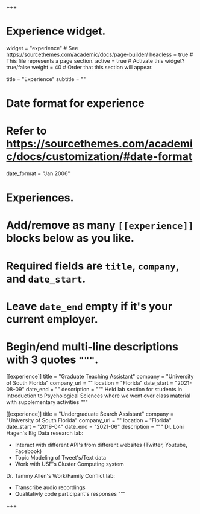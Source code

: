+++
# Experience widget.
widget = "experience"  # See https://sourcethemes.com/academic/docs/page-builder/
headless = true  # This file represents a page section.
active = true  # Activate this widget? true/false
weight = 40  # Order that this section will appear.

title = "Experience"
subtitle = ""

# Date format for experience
#   Refer to https://sourcethemes.com/academic/docs/customization/#date-format
date_format = "Jan 2006"

# Experiences.
#   Add/remove as many `[[experience]]` blocks below as you like.
#   Required fields are `title`, `company`, and `date_start`.
#   Leave `date_end` empty if it's your current employer.
#   Begin/end multi-line descriptions with 3 quotes `"""`.
[[experience]]
  title = "Graduate Teaching Assistant"
  company = "University of South Florida"
  company_url = ""
  location = "Florida"
  date_start = "2021-08-09"
  date_end = ""
  description = """
  Held lab section for students in Introduction to Psychological Sciences where we 
  went over class material with supplementary activities
  """

[[experience]]
  title = "Undergraduate Search Assistant"
  company = "University of South Florida"
  company_url = ""
  location = "Florida"
  date_start = "2019-04"
  date_end = "2021-06"
  description = """
  Dr. Loni Hagen's Big Data research lab:
  - Interact with different API's from different websites (Twitter, Youtube, Facebook)
  - Topic Modeling of Tweet's/Text data
  - Work with USF's Cluster Computing system
  
  Dr. Tammy Allen's Work/Family Conflict lab:
  - Transcribe audio recordings
  - Qualitativly code participant's responses
  """

+++
